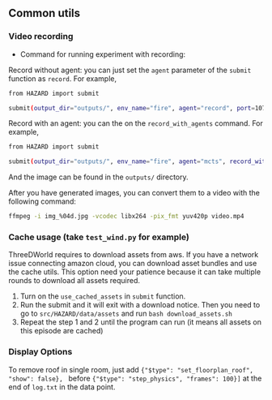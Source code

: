 ## Common utils

### Video recording

* Command for running experiment with recording:

Record without agent: you can just set the `agent` parameter of the `submit` function as `record`. For example,
```bash
from HAZARD import submit

submit(output_dir="outputs/", env_name="fire", agent="record", port=1071, max_test_episode=1,)

```

Record with an agent: you can the on the `record_with_agents` command. For example,
```bash
from HAZARD import submit

submit(output_dir="outputs/", env_name="fire", agent="mcts", record_with_agents=True, port=1071, max_test_episode=1,)

```
And the image can be found in the `outputs/` directory.

After you have generated images, you can convert them to a video with the following command:

```bash
ffmpeg -i img_%04d.jpg -vcodec libx264 -pix_fmt yuv420p video.mp4
```

### Cache usage (take `test_wind.py` for example)
ThreeDWorld requires to download assets from aws. If you have a network issue connecting amazon cloud, you can download asset bundles and use the cache utils.
This option need your patience because it can take multiple rounds to download all assets required.
1. Turn on the ``use_cached_assets`` in ``submit`` function.
2. Run the submit and it will exit with a download notice. Then you need to go to ``src/HAZARD/data/assets`` and run ``bash download_assets.sh``
3. Repeat the step 1 and 2 until the program can run (it means all assets on this episode are cached)

### Display Options
To remove roof in single room, just add `{"$type": "set_floorplan_roof", "show": false}, ` before `{"$type": "step_physics", "frames": 100}]` at the end of `log.txt` in the data point.

